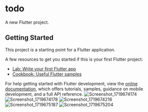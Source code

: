 # todo

A new Flutter project.

## Getting Started

This project is a starting point for a Flutter application.

A few resources to get you started if this is your first Flutter project:

- [Lab: Write your first Flutter app](https://docs.flutter.dev/get-started/codelab)
- [Cookbook: Useful Flutter samples](https://docs.flutter.dev/cookbook)

For help getting started with Flutter development, view the
[online documentation](https://docs.flutter.dev/), which offers tutorials,
samples, guidance on mobile development, and a full API reference.
![Screenshot_1719674174](https://github.com/ayushkhanal1/todo-with-database/assets/122606866/128f9acd-d137-4f1a-a35c-949ad1609229)
![Screenshot_1719674178](https://github.com/ayushkhanal1/todo-with-database/assets/122606866/0436f128-ecac-4668-87ca-e3b4b1beb39b)
![Screenshot_1719674216](https://github.com/ayushkhanal1/todo-with-database/assets/122606866/697f055e-5582-40c5-b750-7c170b1313de)
![Screenshot_1719675187](https://github.com/ayushkhanal1/todo-with-database/assets/122606866/ffb1df9a-c859-4eb9-b84c-01216343841a)
![Screenshot_1719675204](https://github.com/ayushkhanal1/todo-with-database/assets/122606866/2f9772ec-2513-4318-be47-5ca1a4b4a379)
